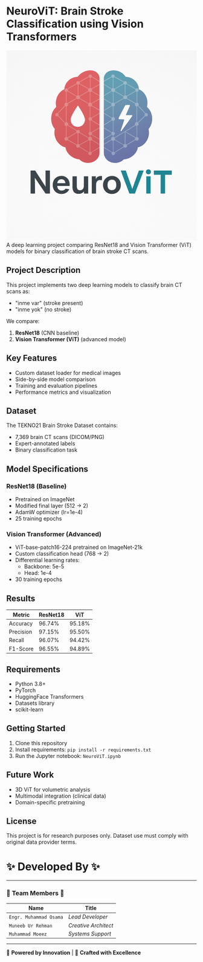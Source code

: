 # NeuroViT: Brain Stroke Classification using Vision Transformers
![NeuroViT Logo](./assets/logo.png)
A deep learning project comparing ResNet18 and Vision Transformer (ViT) models for binary classification of brain stroke CT scans.

## Project Description

This project implements two deep learning models to classify brain CT scans as:
- "inme var" (stroke present)
- "inme yok" (no stroke)

We compare:
1. **ResNet18** (CNN baseline)
2. **Vision Transformer (ViT)** (advanced model)

## Key Features

- Custom dataset loader for medical images
- Side-by-side model comparison
- Training and evaluation pipelines
- Performance metrics and visualization

## Dataset

The TEKNO21 Brain Stroke Dataset contains:
- 7,369 brain CT scans (DICOM/PNG)
- Expert-annotated labels
- Binary classification task

## Model Specifications

### ResNet18 (Baseline)
- Pretrained on ImageNet
- Modified final layer (512 → 2)
- AdamW optimizer (lr=1e-4)
- 25 training epochs

### Vision Transformer (Advanced)
- ViT-base-patch16-224 pretrained on ImageNet-21k
- Custom classification head (768 → 2)
- Differential learning rates:
  - Backbone: 5e-5
  - Head: 1e-4
- 30 training epochs

## Results

| Metric          | ResNet18 | ViT     |
|-----------------|---------|---------|
| Accuracy        | 96.74%  | 95.18%  |
| Precision       | 97.15%  | 95.50%  |
| Recall          | 96.07%  | 94.42%  |
| F1-Score        | 96.55%  | 94.89%  |

## Requirements

- Python 3.8+
- PyTorch
- HuggingFace Transformers
- Datasets library
- scikit-learn

## Getting Started

1. Clone this repository
2. Install requirements: `pip install -r requirements.txt`
3. Run the Jupyter notebook: `NeuroViT.ipynb`

## Future Work

- 3D ViT for volumetric analysis
- Multimodal integration (clinical data)
- Domain-specific pretraining

## License

This project is for research purposes only. Dataset use must comply with original data provider terms.

# ✨ **Developed By** ✨

---

### 🚀 **Team Members** 🚀  
| **Name**                | **Title**               |  
|-------------------------|-------------------------|  
| `Engr. Muhammad Osama`  | *Lead Developer*        |  
| `Muneeb Ur Rehman`      | *Creative Architect*    |  
| `Muhammad Moeez`        | *Systems Support*      |  

---

🔧 **Powered by Innovation** | 🌟 **Crafted with Excellence**  